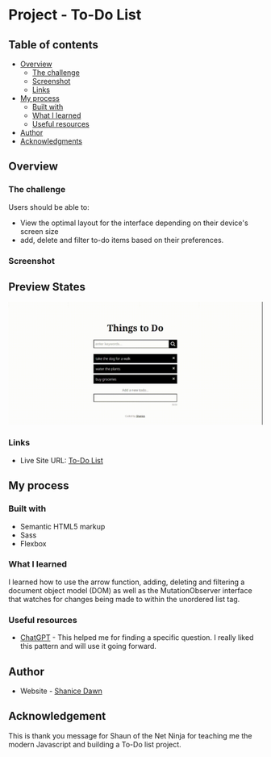 # Project - To-Do List

## Table of contents

- [Overview](#overview)
  - [The challenge](#the-challenge)
  - [Screenshot](#screenshot)
  - [Links](#links)
- [My process](#my-process)
  - [Built with](#built-with)
  - [What I learned](#what-i-learned)
  - [Useful resources](#useful-resources)
- [Author](#author)
- [Acknowledgments](#acknowledgments)

## Overview

### The challenge

Users should be able to:

- View the optimal layout for the interface depending on their device's screen size
- add, delete and filter to-do items based on their preferences.

### Screenshot

## Preview States

![](/todos.gif)

### Links

- Live Site URL: [To-Do List](https://sdacleofe.github.io/project-todo-list-js/)

## My process

### Built with

- Semantic HTML5 markup
- Sass
- Flexbox

### What I learned

I learned how to use the arrow function, adding, deleting and filtering a document object model (DOM) as well as the MutationObserver interface that watches for changes being made to within the unordered list tag.

### Useful resources

- [ChatGPT](https://chat.openai.com/) - This helped me for finding a specific question. I really liked this pattern and will use it going forward.

## Author

- Website - [Shanice Dawn](https://sdacleofe.github.io/about-me/)

## Acknowledgement

This is thank you message for Shaun of the Net Ninja for teaching me the modern Javascript and building a To-Do list project.
